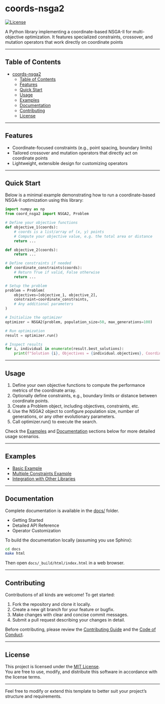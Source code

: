 # coords-nsga2

<!-- 加上中文版入口 -->
[![License](https://img.shields.io/badge/license-MIT-blue.svg)](LICENSE)
<!-- [![Issues](https://img.shields.io/github/issues/ZXF1001/coord-nsga2.svg)](https://github.com/ZXF1001/coord-nsga2/issues)
[![Forks](https://img.shields.io/github/forks/ZXF1001/coord-nsga2.svg)](https://github.com/ZXF1001/coord-nsga2/network)
[![Stars](https://img.shields.io/github/stars/ZXF1001/coord-nsga2.svg)](https://github.com/ZXF1001/coord-nsga2/stargazers) -->

A Python library implementing a coordinate-based NSGA-II for multi-objective optimization. It features specialized constraints, crossover, and mutation operators that work directly on coordinate points

--------------------------------------------------------------------------------

## Table of Contents
- [coords-nsga2](#coords-nsga2)
  - [Table of Contents](#table-of-contents)
  - [Features](#features)
  - [Quick Start](#quick-start)
  - [Usage](#usage)
  - [Examples](#examples)
  - [Documentation](#documentation)
  - [Contributing](#contributing)
  - [License](#license)

--------------------------------------------------------------------------------

## Features
- Coordinate-focused constraints (e.g., point spacing, boundary limits)
- Tailored crossover and mutation operators that directly act on coordinate points
- Lightweight, extensible design for customizing operators

--------------------------------------------------------------------------------
<!-- 
## Installation
To install from PyPI (after you've published to PyPI):
```bash
pip install coord-nsga2
```

Or install the latest development version from GitHub:
```bash
git clone https://github.com/YourUsername/coord-nsga2.git
cd coord-nsga2
pip install -e .
```

-------------------------------------------------------------------------------- -->

## Quick Start
Below is a minimal example demonstrating how to run a coordinate-based NSGA-II optimization using this library:

```python
import numpy as np
from coord_nsga2 import NSGA2, Problem

# Define your objective functions
def objective_1(coords):
    # coords is a list/array of (x, y) points
    # Compute your objective value, e.g. the total area or distance
    return ...

def objective_2(coords):
    return ...

# Define constraints if needed
def coordinate_constraints(coords):
    # Return True if valid, False otherwise
    return ...

# Setup the problem
problem = Problem(
    objectives=[objective_1, objective_2],
    constraint=coordinate_constraints,
    # Any additional parameters
)

# Initialize the optimizer
optimizer = NSGA2(problem, population_size=50, max_generations=100)

# Run optimization
result = optimizer.run()

# Inspect results
for i, individual in enumerate(result.best_solutions):
    print(f"Solution {i}, Objectives = {individual.objectives}, Coordinates = {individual.coords}")
```

--------------------------------------------------------------------------------

## Usage
1. Define your own objective functions to compute the performance metrics of the coordinate array.  
2. Optionally define constraints, e.g., boundary limits or distance between coordinate points.  
3. Create a Problem object, including objectives, constraints, etc.  
4. Use the NSGA2 object to configure population size, number of generations, or any other evolutionary parameters.  
5. Call optimizer.run() to execute the search.  

Check the [Examples](#examples) and [Documentation](#documentation) sections below for more detailed usage scenarios.

--------------------------------------------------------------------------------

## Examples
- [Basic Example](examples/basic_example.py)  
- [Multiple Constraints Example](examples/advanced_constraints.py)  
- [Integration with Other Libraries](examples/integration_example.py)  

--------------------------------------------------------------------------------

## Documentation
Complete documentation is available in the [docs/](docs) folder.  
- Getting Started  
- Detailed API Reference  
- Operator Customization  

To build the documentation locally (assuming you use Sphinx):
```bash
cd docs
make html
```
Then open `docs/_build/html/index.html` in a web browser.

--------------------------------------------------------------------------------

## Contributing
Contributions of all kinds are welcome! To get started:  
1. Fork the repository and clone it locally.  
2. Create a new git branch for your feature or bugfix.  
3. Make changes with clear and concise commit messages.  
4. Submit a pull request describing your changes in detail.  

Before contributing, please review the [Contributing Guide](CONTRIBUTING.md) and the [Code of Conduct](CODE_OF_CONDUCT.md).

--------------------------------------------------------------------------------

## License
This project is licensed under the [MIT License](LICENSE).  
You are free to use, modify, and distribute this software in accordance with the license terms.

--------------------------------------------------------------------------------

Feel free to modify or extend this template to better suit your project’s structure and requirements.